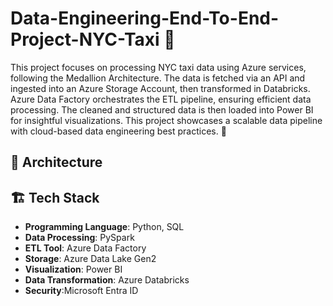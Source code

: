 # Data-Engineering-End-To-End-Project-NYC-Taxi 🚖

This project focuses on processing NYC taxi data using Azure services, following the Medallion Architecture. The data is fetched via an API and ingested into an Azure Storage Account, then transformed in Databricks. Azure Data Factory orchestrates the ETL pipeline, ensuring efficient data processing. The cleaned and structured data is then loaded into Power BI for insightful visualizations. This project showcases a scalable data pipeline with cloud-based data engineering best practices. 🚀

## 🔷 Architecture

## 🏗️ Tech Stack
- **Programming Language**: Python, SQL
- **Data Processing**: PySpark
- **ETL Tool**: Azure Data Factory
- **Storage**: Azure Data Lake Gen2
- **Visualization**: Power BI
- **Data Transformation**: Azure Databricks
- **Security**:Microsoft Entra ID
